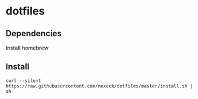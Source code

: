# dotfiles

## Dependencies

Install homebrew

## Install
```
curl --silent https://raw.githubusercontent.com/nexeck/dotfiles/master/install.sh | sh
```
